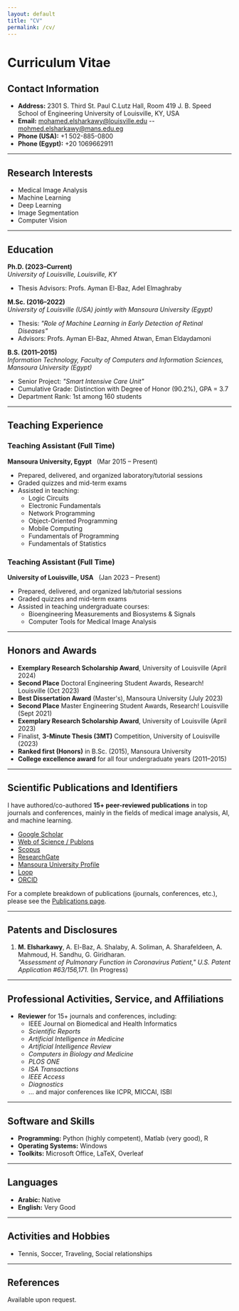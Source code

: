 ```yaml
---
layout: default
title: "CV"
permalink: /cv/
---
```


# Curriculum Vitae

## Contact Information

- **Address:**  2301 S. Third St. Paul C.Lutz Hall, Room 419 J. B. Speed School of Engineering University of Louisville, KY, USA  
- **Email:** [mohamed.elsharkawy@louisville.edu](mailto:mohamed.elsharkawy@louisville.edu) -- [mohmed.elsharkawy@mans.edu.eg](mailto:mohmed.elsharkawy@mans.edu.eg)  
- **Phone (USA):** +1 502-885-0800  
- **Phone (Egypt):** +20 1069662911  

---

## Research Interests
- Medical Image Analysis  
- Machine Learning  
- Deep Learning  
- Image Segmentation  
- Computer Vision  

---

## Education

**Ph.D. (2023–Current)**  
*University of Louisville, Louisville, KY*  
- Thesis Advisors: Profs. Ayman El-Baz, Adel Elmaghraby

**M.Sc. (2016–2022)**  
*University of Louisville (USA) jointly with Mansoura University (Egypt)*  
- Thesis: *"Role of Machine Learning in Early Detection of Retinal Diseases"*  
- Advisors: Profs. Ayman El-Baz, Ahmed Atwan, Eman Eldaydamoni

**B.S. (2011–2015)**  
*Information Technology, Faculty of Computers and Information Sciences, Mansoura University (Egypt)*  
- Senior Project: *"Smart Intensive Care Unit"*  
- Cumulative Grade: Distinction with Degree of Honor (90.2\%), GPA = 3.7  
- Department Rank: 1st among 160 students

---

## Teaching Experience

### Teaching Assistant (Full Time)  
**Mansoura University, Egypt** &nbsp; (Mar 2015 – Present)  
- Prepared, delivered, and organized laboratory/tutorial sessions  
- Graded quizzes and mid-term exams  
- Assisted in teaching:  
  - Logic Circuits  
  - Electronic Fundamentals  
  - Network Programming  
  - Object-Oriented Programming  
  - Mobile Computing  
  - Fundamentals of Programming  
  - Fundamentals of Statistics  

### Teaching Assistant (Full Time)  
**University of Louisville, USA** &nbsp; (Jan 2023 – Present)  
- Prepared, delivered, and organized lab/tutorial sessions  
- Graded quizzes and mid-term exams  
- Assisted in teaching undergraduate courses:  
  - Bioengineering Measurements and Biosystems & Signals  
  - Computer Tools for Medical Image Analysis  

---

## Honors and Awards

- **Exemplary Research Scholarship Award**, University of Louisville (April 2024)  
- **Second Place** Doctoral Engineering Student Awards, Research! Louisville (Oct 2023)  
- **Best Dissertation Award** (Master's), Mansoura University (July 2023)  
- **Second Place** Master Engineering Student Awards, Research! Louisville (Sept 2021)  
- **Exemplary Research Scholarship Award**, University of Louisville (April 2023)  
- Finalist, **3-Minute Thesis (3MT)** Competition, University of Louisville (2023)  
- **Ranked first (Honors)** in B.Sc. (2015), Mansoura University  
- **College excellence award** for all four undergraduate years (2011–2015)  

---

## Scientific Publications and Identifiers

I have authored/co-authored **15+ peer-reviewed publications** in top journals and conferences, mainly in the fields of medical image analysis, AI, and machine learning.

- [Google Scholar](https://scholar.google.com/citations?user=IknnHU4AAAAJ&hl=en)  
- [Web of Science / Publons](https://publons.com/researcher/2993425/mohamed-elsharkawy/)  
- [Scopus](https://www.scopus.com/authid/detail.uri?authorId=57217217044)  
- [ResearchGate](https://www.researchgate.net/profile/Mohamed-Elsharkawy-11)  
- [Mansoura University Profile](https://mymans.mans.edu.eg/cv/4ce56d50-10b2-11ec-8d2b-a1fabb74302b/2)  
- [Loop](https://loop.frontiersin.org/people/1018324/overview)  
- [ORCID](https://orcid.org/0000-0001-9242-9709)

For a complete breakdown of publications (journals, conferences, etc.), please see the [Publications page](/publications/).

---

## Patents and Disclosures

1. **M. Elsharkawy**, A. El-Baz, A. Shalaby, A. Soliman, A. Sharafeldeen, A. Mahmoud, H. Sandhu, G. Giridharan.  
   *"Assessment of Pulmonary Function in Coronavirus Patient," U.S. Patent Application #63/156,171.* (In Progress)

---

## Professional Activities, Service, and Affiliations

- **Reviewer** for 15+ journals and conferences, including:  
  - IEEE Journal on Biomedical and Health Informatics  
  - *Scientific Reports*  
  - *Artificial Intelligence in Medicine*  
  - *Artificial Intelligence Review*  
  - *Computers in Biology and Medicine*  
  - *PLOS ONE*  
  - *ISA Transactions*  
  - *IEEE Access*  
  - *Diagnostics*  
  - … and major conferences like ICPR, MICCAI, ISBI  

---

## Software and Skills

- **Programming:** Python (highly competent), Matlab (very good), R 
- **Operating Systems:** Windows  
- **Toolkits:** Microsoft Office, LaTeX, Overleaf  

---

## Languages

- **Arabic:** Native  
- **English:** Very Good  

---

## Activities and Hobbies

- Tennis, Soccer, Traveling, Social relationships

---

## References

Available upon request.
